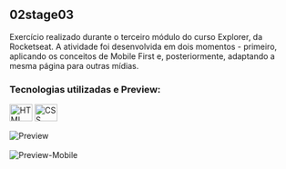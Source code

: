 ## 02stage03

Exercício realizado durante o terceiro módulo do curso Explorer, da Rocketseat. A atividade foi desenvolvida em dois momentos - primeiro, aplicando os conceitos de Mobile First e, posteriormente, adaptando a mesma página para outras mídias.

### Tecnologias utilizadas e Preview:

<div style="display:inline_block">

  <img align="center" alt="HTML" height="30" width="40" src="https://cdn.jsdelivr.net/gh/devicons/devicon/icons/html5/html5-plain.svg">
  <img align="center" alt="CSS" height="30" width="40" src="https://cdn.jsdelivr.net/gh/devicons/devicon/icons/css3/css3-plain.svg">

</div>
<br>
<div style="display:inlilne_block">
<img align="center" alt="Preview" src="https://i.imgur.com/7wYpuK6.png">
<br><br>
<img align="center" alt="Preview-Mobile" src="https://i.imgur.com/yTOmtJG.png">
</div>

